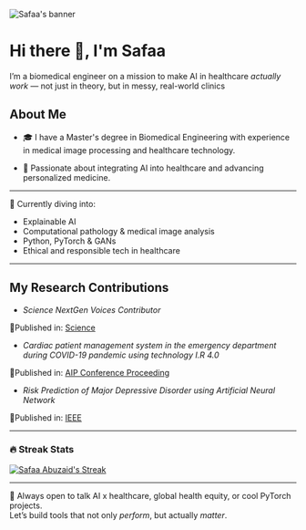 ![Safaa's banner](https://github.com/safaabuzaid/safaabuzaid/blob/main/banner.gif)

# Hi there 👋, I'm Safaa

I’m a biomedical engineer on a mission to make AI in healthcare 
*actually work* — not just in theory, but in messy, real-world clinics

## About Me

- 🎓 I have a Master's degree in Biomedical Engineering
with experience in medical
image processing
and healthcare technology.

- 🧠 Passionate about integrating AI into healthcare and advancing personalized medicine.

---

🧠 Currently diving into:

- Explainable AI  
- Computational pathology & medical image analysis  
- Python, PyTorch & GANs  
- Ethical and responsible tech in healthcare

---

## My Research Contributions

- *Science NextGen Voices Contributor*

🌟Published in: [Science](https://doi.org/10.1126/science.adx0308)  

- *Cardiac patient management system in the emergency
department during COVID-19 pandemic using technology I.R 4.0*

🌟Published in: [AIP Conference Proceeding](https://doi.org/10.1063/5.0126784)

- *Risk Prediction of Major Depressive Disorder using Artificial Neural Network*

🌟Published in: [IEEE](https://ieeexplore.ieee.org/abstract/document/9315463/metrics)

---

### 🔥 Streak Stats

[![Safaa Abuzaid's Streak](https://github-readme-streak-stats-eight.vercel.app/?user=safaabuzaid&theme=monokai-metallian&hide_border=true&short_numbers=true)](https://git.io/streak-stats)

---

💬 Always open to talk AI x healthcare, global health equity, 
or cool PyTorch projects.  
Let’s build tools that not only *perform*, but actually *matter*.
